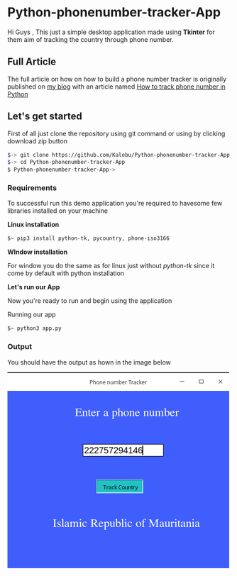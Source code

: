 # Python-phonenumber-tracker-App

Hi Guys , This just a simple desktop application made using **Tkinter** for them aim of tracking the country through phone number.

Full Article 
--------------
The full article on how on how to build a phone number tracker is originally published on [my blog](kalebujordan.com) with an article named [How to track phone number in Python](https://kalebujordan.com/how-to-track-phone-number-in-python/) 

## Let's get started 

First of all just clone the repository using git command or using by clicking download zip button 

```bash 
$-> git clone https://github.com/Kalebu/Python-phonenumber-tracker-App
$-> cd Python-phonenumber-tracker-App
$ Python-phonenumber-tracker-App-> 
```

### Requirements 

To successful run this demo application you're required to havesome few libraries installed on your machine 

**Linux installation**
```bash
$~ pip3 install python-tk, pycountry, phone-iso3166
```

**WIndow installation** 

For window you do the same as for linux just without *python-tk* since it come by default with python installation 

**Let's run our App**

Now you're ready to run and begin using the application 

Running our app

```bash
$~ python3 app.py
```

### Output 

You should have the output as hown in the image below 

![Phone number Tracke](image2.png)

